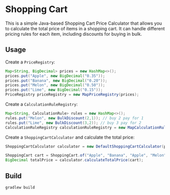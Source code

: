 # Shopping Cart

This is a simple Java-based Shopping Cart Price Calculator that allows you to calculate the total price of items in a
shopping cart. It can handle different pricing rules for each item, including discounts for buying in bulk.

## Usage

Create a `PriceRegistry`:

```java
Map<String, BigDecimal> prices = new HashMap<>();
prices.put("Apple", new BigDecimal("0.35"));
prices.put("Banana", new BigDecimal("0.20"));
prices.put("Melon", new BigDecimal("0.50"));
prices.put("Lime", new BigDecimal("0.15"));
PriceRegistry priceRegistry = new MapPriceRegistry(prices);
```

Create a `CalculationRuleRegistry`:

```java
Map<String, CalculationRule> rules = new HashMap<>();
rules.put("Melon", new BulkDiscount(2,1)); // buy 2 pay for 1
rules.put("Lime", new BulkDiscount(3,2)); // buy 3 pay for 2
CalculationRuleRegistry calculationRuleRegistry = new MapCalculationRuleRegistry(rules);
```

Create a `ShoppingCartCalculator` and calculate the total price:

```java
ShoppingCartCalculator calculator = new DefaultShoppingCartCalculator(priceRegistry,ruleRegistry);

ShoppingCart cart = ShoppingCart.of("Apple", "Banana", "Apple", "Melon", "Melon", "Lime", "Lime", "Lime");
BigDecimal totalPrice = calculator.calculateTotalPrice(cart);
```

## Build
```shell
gradlew build
```